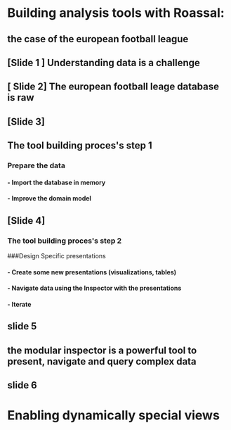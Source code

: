 # Building analysis tools with Roassal: 
## the case of the european football league

## [Slide 1 ] Understanding data is a challenge

## [ Slide 2] The european football leage database is raw

## [Slide 3]
## The tool building proces's step 1
### Prepare the data 
#### - Import the database in memory
#### - Improve the domain model

## [Slide 4] 
### The tool building proces's step 2
###Design Specific presentations
#### - Create some new presentations (visualizations, tables)
#### - Navigate data using the Inspector with the presentations
#### - Iterate


## slide 5
## the modular inspector is a powerful tool to present, navigate and query complex data

## slide 6

# Enabling dynamically special views